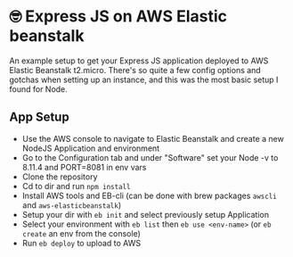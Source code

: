 # 🤓 Express JS on AWS Elastic beanstalk

An example setup to get your Express JS application deployed to AWS Elastic Beanstalk t2.micro. There's so quite a few config options and gotchas when setting up an instance, and this was the most basic setup I found for Node.

## App Setup

* Use the AWS console to navigate to Elastic Beanstalk and create a new NodeJS Application and environment
* Go to the Configuration tab and under "Software" set your Node -v to 8.11.4 and PORT=8081 in env vars
* Clone the repository
* Cd to dir and run `npm install`
* Install AWS tools and EB-cli (can be done with brew packages `awscli` and `aws-elasticbeanstalk`)
* Setup your dir with `eb init` and select previously setup Application
* Select your environment with `eb list` then `eb use <env-name>` (or `eb create` an env from the console)
* Run `eb deploy` to upload to AWS
